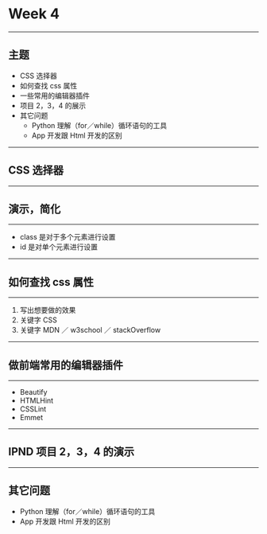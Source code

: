 # Week 4

---

## 主题

- CSS 选择器
- 如何查找 css 属性
- 一些常用的编辑器插件
- 项目 2，3，4 的展示
- 其它问题
	- Python 理解（for／while）循环语句的工具
	- App 开发跟 Html 开发的区别

---

## CSS 选择器

---

## 演示，简化

---

- class 是对于多个元素进行设置
- id 是对单个元素进行设置

---

## 如何查找 css 属性

---

1. 写出想要做的效果
2. 关键字 CSS
3. 关键字 MDN ／ w3school ／ stackOverflow

---

## 做前端常用的编辑器插件

---

- Beautify
- HTMLHint
- CSSLint
- Emmet

---

## IPND 项目 2，3，4 的演示

---

## 其它问题
	
- Python 理解（for／while）循环语句的工具
- App 开发跟 Html 开发的区别